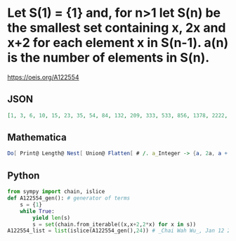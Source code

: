 # Let S\(1\) \= \{1\} and, for n\>1 let S\(n\) be the smallest set containing x, 2x and x\+2 for each element x in S\(n\-1\)\. a\(n\) is the number of elements in S\(n\)\.
https://oeis.org/A122554
## JSON
```JSON
[1, 3, 6, 10, 15, 23, 35, 54, 84, 132, 209, 333, 533, 856, 1378, 2222, 3587, 5795, 9367, 15146, 24496, 39624, 64101, 103705, 167785, 271468, 439230, 710674, 1149879, 1860527, 3010379, 4870878, 7881228, 12752076, 20633273, 33385317, 54018557, 87403840, 141422362]
```
## Mathematica
```Mathematica
Do[ Print@ Length@ Nest[ Union@ Flatten[ # /. a_Integer -> {a, 2a, a + 2}] &, {1}, n], {n, 0, 32}] (* _Robert G. Wilson v_, Sep 27 2006 *)
```
## Python
```Python
from sympy import chain, islice
def A122554_gen(): # generator of terms
    s = {1}
    while True:
        yield len(s)
        s = set(chain.from_iterable((x,x+2,2*x) for x in s))
A122554_list = list(islice(A122554_gen(),24)) # _Chai Wah Wu_, Jan 12 2022
```
